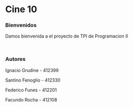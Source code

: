 

<h1>Cine 10</h1>
<h3>Bienvenidos</h3>
<p>Damos bienvenida a el proyecto de TPI de Programacion II</p>
<br>
<h3>Autores</h3>
<p>Ignacio Grudine - 412399</p>
<p>Santino Fenoglio - 412330</p>
<p>Federico Funes - 412201</p>
<p>Facundo Rocha - 412108</p>